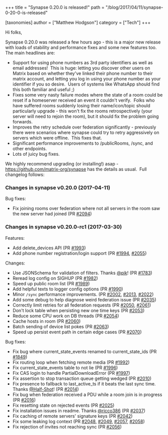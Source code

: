 +++
title = "Synapse 0.20.0 is released!"
path = "/blog/2017/04/11/synapse-0-20-0-is-released"

[taxonomies]
author = ["Matthew Hodgson"]
category = ["Tech"]
+++

Hi folks,

Synapse 0.20.0 was released a few hours ago - this is a major new release with loads of stability and performance fixes and some new features too. The main headlines are:
<ul>
 	<li>Support for using phone numbers as 3rd party identifiers as well as email addresses!  This is huge: letting you discover other users on Matrix based on whether they've linked their phone number to their matrix account, and letting you log in using your phone number as your identifier if you so desire.  Users of systems like WhatsApp should find this both familiar and useful ;)</li>
 	<li>Fixes some very nasty failure modes where the state of a room could be reset if a homeserver received an event it couldn't verify.  Folks who have suffered rooms suddenly losing their name/icon/topic should particularly upgrade - this won't fix the rooms retrospectively (your server will need to rejoin the room), but it should fix the problem going forwards.</li>
 	<li>Improves the retry schedule over federation significantly - previously there were scenarios where synapse could try to retry aggressively on servers which were offline.  This fixes that.</li>
 	<li>Significant performance improvements to /publicRooms, /sync, and other endpoints.</li>
 	<li>Lots of juicy bug fixes.</li>
</ul>
We highly recommend upgrading (or installing!) asap - <a href="https://github.com/matrix-org/synapse">https://github.com/matrix-org/synapse</a> has the details as usual.  Full changelog follows:
<h3>Changes in synapse v0.20.0 (2017-04-11)</h3>
Bug fixes:
<ul>
 	<li>Fix joining rooms over federation where not all servers in the room saw the
new server had joined (PR <a class="issue-link js-issue-link ghh-issue-x tooltipstered" title="" href="https://github.com/matrix-org/synapse/pull/2094" data-url="https://github.com/matrix-org/synapse/issues/2094" data-id="218965094" data-error-text="Failed to load issue title" data-permission-text="Issue title is private">#2094</a>)</li>
</ul>
<h3>Changes in synapse v0.20.0-rc1 (2017-03-30)</h3>
Features:
<ul>
 	<li>Add delete_devices API (PR <a class="issue-link js-issue-link ghh-issue-x tooltipstered" title="" href="https://github.com/matrix-org/synapse/pull/1993" data-url="https://github.com/matrix-org/synapse/issues/1993" data-id="213824583" data-error-text="Failed to load issue title" data-permission-text="Issue title is private">#1993</a>)</li>
 	<li>Add phone number registration/login support (PR <a class="issue-link js-issue-link ghh-issue-x tooltipstered" title="" href="https://github.com/matrix-org/synapse/pull/1994" data-url="https://github.com/matrix-org/synapse/issues/1994" data-id="213848637" data-error-text="Failed to load issue title" data-permission-text="Issue title is private">#1994</a>, <a class="issue-link js-issue-link ghh-issue-x tooltipstered" title="" href="https://github.com/matrix-org/synapse/pull/2055" data-url="https://github.com/matrix-org/synapse/issues/2055" data-id="216534040" data-error-text="Failed to load issue title" data-permission-text="Issue title is private">#2055</a>)</li>
</ul>
Changes:
<ul>
 	<li>Use JSONSchema for validation of filters. Thanks <a class="user-mention" href="https://github.com/pik"><span class="ghh-user-x tooltipstered" title="">@pik</span></a>! (PR <a class="issue-link js-issue-link ghh-issue-x tooltipstered" title="" href="https://github.com/matrix-org/synapse/pull/1783" data-url="https://github.com/matrix-org/synapse/issues/1783" data-id="199444033" data-error-text="Failed to load issue title" data-permission-text="Issue title is private">#1783</a>)</li>
 	<li>Reread log config on SIGHUP (PR <a class="issue-link js-issue-link ghh-issue-x tooltipstered" title="" href="https://github.com/matrix-org/synapse/pull/1982" data-url="https://github.com/matrix-org/synapse/issues/1982" data-id="213371227" data-error-text="Failed to load issue title" data-permission-text="Issue title is private">#1982</a>)</li>
 	<li>Speed up public room list (PR <a class="issue-link js-issue-link ghh-issue-x tooltipstered" title="" href="https://github.com/matrix-org/synapse/pull/1989" data-url="https://github.com/matrix-org/synapse/issues/1989" data-id="213745739" data-error-text="Failed to load issue title" data-permission-text="Issue title is private">#1989</a>)</li>
 	<li>Add helpful texts to logger config options (PR <a class="issue-link js-issue-link ghh-issue-x tooltipstered" title="" href="https://github.com/matrix-org/synapse/pull/1990" data-url="https://github.com/matrix-org/synapse/issues/1990" data-id="213753788" data-error-text="Failed to load issue title" data-permission-text="Issue title is private">#1990</a>)</li>
 	<li>Minor <code>/sync</code> performance improvements. (PR <a class="issue-link js-issue-link ghh-issue-x tooltipstered" title="" href="https://github.com/matrix-org/synapse/pull/2002" data-url="https://github.com/matrix-org/synapse/issues/2002" data-id="214132328" data-error-text="Failed to load issue title" data-permission-text="Issue title is private">#2002</a>, <a class="issue-link js-issue-link ghh-issue-x tooltipstered" title="" href="https://github.com/matrix-org/synapse/pull/2013" data-url="https://github.com/matrix-org/synapse/issues/2013" data-id="214406942" data-error-text="Failed to load issue title" data-permission-text="Issue title is private">#2013</a>, <a class="issue-link js-issue-link ghh-issue-x tooltipstered" title="" href="https://github.com/matrix-org/synapse/pull/2022" data-url="https://github.com/matrix-org/synapse/issues/2022" data-id="214680616" data-error-text="Failed to load issue title" data-permission-text="Issue title is private">#2022</a>)</li>
 	<li>Add some debug to help diagnose weird federation issue (PR <a class="issue-link js-issue-link ghh-issue-x tooltipstered" title="" href="https://github.com/matrix-org/synapse/pull/2035" data-url="https://github.com/matrix-org/synapse/issues/2035" data-id="215462812" data-error-text="Failed to load issue title" data-permission-text="Issue title is private">#2035</a>)</li>
 	<li>Correctly limit retries for all federation requests (PR <a class="issue-link js-issue-link ghh-issue-x tooltipstered" title="" href="https://github.com/matrix-org/synapse/pull/2050" data-url="https://github.com/matrix-org/synapse/issues/2050" data-id="216250274" data-error-text="Failed to load issue title" data-permission-text="Issue title is private">#2050</a>, <a class="issue-link js-issue-link ghh-issue-x tooltipstered" title="" href="https://github.com/matrix-org/synapse/pull/2061" data-url="https://github.com/matrix-org/synapse/issues/2061" data-id="216778245" data-error-text="Failed to load issue title" data-permission-text="Issue title is private">#2061</a>)</li>
 	<li>Don't lock table when persisting new one time keys (PR <a class="issue-link js-issue-link ghh-issue-x tooltipstered" title="" href="https://github.com/matrix-org/synapse/pull/2053" data-url="https://github.com/matrix-org/synapse/issues/2053" data-id="216424415" data-error-text="Failed to load issue title" data-permission-text="Issue title is private">#2053</a>)</li>
 	<li>Reduce some CPU work on DB threads (PR <a class="issue-link js-issue-link ghh-issue-x tooltipstered" title="" href="https://github.com/matrix-org/synapse/pull/2054" data-url="https://github.com/matrix-org/synapse/issues/2054" data-id="216518578" data-error-text="Failed to load issue title" data-permission-text="Issue title is private">#2054</a>)</li>
 	<li>Cache hosts in room (PR <a class="issue-link js-issue-link ghh-issue-x tooltipstered" title="" href="https://github.com/matrix-org/synapse/pull/2060" data-url="https://github.com/matrix-org/synapse/issues/2060" data-id="216759034" data-error-text="Failed to load issue title" data-permission-text="Issue title is private">#2060</a>)</li>
 	<li>Batch sending of device list pokes (PR <a class="issue-link js-issue-link ghh-issue-x tooltipstered" title="" href="https://github.com/matrix-org/synapse/pull/2063" data-url="https://github.com/matrix-org/synapse/issues/2063" data-id="216807144" data-error-text="Failed to load issue title" data-permission-text="Issue title is private">#2063</a>)</li>
 	<li>Speed up persist event path in certain edge cases (PR <a class="issue-link js-issue-link ghh-issue-x tooltipstered" title="" href="https://github.com/matrix-org/synapse/pull/2070" data-url="https://github.com/matrix-org/synapse/issues/2070" data-id="217311121" data-error-text="Failed to load issue title" data-permission-text="Issue title is private">#2070</a>)</li>
</ul>
Bug fixes:
<ul>
 	<li>Fix bug where current_state_events renamed to current_state_ids (PR <a class="issue-link js-issue-link ghh-issue-x tooltipstered" title="" href="https://github.com/matrix-org/synapse/pull/1849" data-url="https://github.com/matrix-org/synapse/issues/1849" data-id="202563705" data-error-text="Failed to load issue title" data-permission-text="Issue title is private">#1849</a>)</li>
 	<li>Fix routing loop when fetching remote media (PR <a class="issue-link js-issue-link ghh-issue-x tooltipstered" title="" href="https://github.com/matrix-org/synapse/pull/1992" data-url="https://github.com/matrix-org/synapse/issues/1992" data-id="213822848" data-error-text="Failed to load issue title" data-permission-text="Issue title is private">#1992</a>)</li>
 	<li>Fix current_state_events table to not lie (PR <a class="issue-link js-issue-link ghh-issue-x tooltipstered" title="" href="https://github.com/matrix-org/synapse/pull/1996" data-url="https://github.com/matrix-org/synapse/issues/1996" data-id="214035508" data-error-text="Failed to load issue title" data-permission-text="Issue title is private">#1996</a>)</li>
 	<li>Fix CAS login to handle PartialDownloadError (PR <a class="issue-link js-issue-link ghh-issue-x tooltipstered" title="" href="https://github.com/matrix-org/synapse/pull/1997" data-url="https://github.com/matrix-org/synapse/issues/1997" data-id="214074229" data-error-text="Failed to load issue title" data-permission-text="Issue title is private">#1997</a>)</li>
 	<li>Fix assertion to stop transaction queue getting wedged (PR <a class="issue-link js-issue-link ghh-issue-x tooltipstered" title="" href="https://github.com/matrix-org/synapse/pull/2010" data-url="https://github.com/matrix-org/synapse/issues/2010" data-id="214372154" data-error-text="Failed to load issue title" data-permission-text="Issue title is private">#2010</a>)</li>
 	<li>Fix presence to fallback to last_active_ts if it beats the last sync time.
Thanks <a class="user-mention" href="https://github.com/Half-Shot"><span class="ghh-user-x tooltipstered" title="">@Half-Shot</span></a>! (PR <a class="issue-link js-issue-link ghh-issue-x tooltipstered" title="Add fallback to last_active_ts if it beats the last sync time on a presence timeout." href="https://github.com/matrix-org/synapse/pull/2014" data-id="214424439" data-error-text="Failed to load issue title" data-permission-text="Issue title is private">#2014</a>)</li>
 	<li>Fix bug when federation received a PDU while a room join is in progress (PR
<a class="issue-link js-issue-link ghh-issue-x tooltipstered" title="" href="https://github.com/matrix-org/synapse/pull/2016" data-url="https://github.com/matrix-org/synapse/issues/2016" data-id="214476894" data-error-text="Failed to load issue title" data-permission-text="Issue title is private">#2016</a>)</li>
 	<li>Fix resetting state on rejected events (PR <a class="issue-link js-issue-link ghh-issue-x tooltipstered" title="" href="https://github.com/matrix-org/synapse/pull/2025" data-url="https://github.com/matrix-org/synapse/issues/2025" data-id="215024206" data-error-text="Failed to load issue title" data-permission-text="Issue title is private">#2025</a>)</li>
 	<li>Fix installation issues in readme. Thanks <a class="user-mention" href="https://github.com/ricco386"><span class="ghh-user-x tooltipstered" title="">@ricco386</span></a> (PR <a class="issue-link js-issue-link ghh-issue-x tooltipstered" title="" href="https://github.com/matrix-org/synapse/pull/2037" data-url="https://github.com/matrix-org/synapse/issues/2037" data-id="215522808" data-error-text="Failed to load issue title" data-permission-text="Issue title is private">#2037</a>)</li>
 	<li>Fix caching of remote servers' signature keys (PR <a class="issue-link js-issue-link ghh-issue-x tooltipstered" title="" href="https://github.com/matrix-org/synapse/pull/2042" data-url="https://github.com/matrix-org/synapse/issues/2042" data-id="216072789" data-error-text="Failed to load issue title" data-permission-text="Issue title is private">#2042</a>)</li>
 	<li>Fix some leaking log context (PR <a class="issue-link js-issue-link ghh-issue-x tooltipstered" title="" href="https://github.com/matrix-org/synapse/pull/2048" data-url="https://github.com/matrix-org/synapse/issues/2048" data-id="216246880" data-error-text="Failed to load issue title" data-permission-text="Issue title is private">#2048</a>, <a class="issue-link js-issue-link ghh-issue-x tooltipstered" title="Fix a couple of logcontext leaks" href="https://github.com/matrix-org/synapse/pull/2049" data-id="216247053" data-error-text="Failed to load issue title" data-permission-text="Issue title is private">#2049</a>, <a class="issue-link js-issue-link ghh-issue-x tooltipstered" title="" href="https://github.com/matrix-org/synapse/pull/2057" data-url="https://github.com/matrix-org/synapse/issues/2057" data-id="216590150" data-error-text="Failed to load issue title" data-permission-text="Issue title is private">#2057</a>, <a class="issue-link js-issue-link ghh-issue-x tooltipstered" title="" href="https://github.com/matrix-org/synapse/pull/2058" data-url="https://github.com/matrix-org/synapse/issues/2058" data-id="216594461" data-error-text="Failed to load issue title" data-permission-text="Issue title is private">#2058</a>)</li>
 	<li>Fix rejection of invites not reaching sync (PR <a class="issue-link js-issue-link ghh-issue-x tooltipstered" title="" href="https://github.com/matrix-org/synapse/pull/2056" data-url="https://github.com/matrix-org/synapse/issues/2056" data-id="216535804" data-error-text="Failed to load issue title" data-permission-text="Issue title is private">#2056</a>)</li>
</ul>
